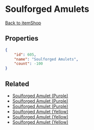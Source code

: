 # Soulforged Amulets

<no description available>

[Back to itemShop](../item-shops.md)

## Properties

```json
{
    "id": 605,
    "name": "Soulforged Amulets",
    "count": -100
}
```

## Related

- [Soulforged Amulet (Purple)](../items/18367-soulforged-amulet-purple.md)
- [Soulforged Amulet (Purple)](../items/18368-soulforged-amulet-purple.md)
- [Soulforged Amulet (Purple)](../items/18369-soulforged-amulet-purple.md)
- [Soulforged Amulet (Yellow)](../items/18370-soulforged-amulet-yellow.md)
- [Soulforged Amulet (Yellow)](../items/18371-soulforged-amulet-yellow.md)
- [Soulforged Amulet (Yellow)](../items/18372-soulforged-amulet-yellow.md)

